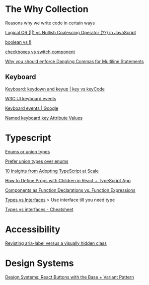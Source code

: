 # The Why Collection
Reasons why we write code in certain ways

[Logical OR (||) vs Nullish Coalescing Operator (??) in JavaScript](https://dev.to/hereisnaman/logical-or-vs-nullish-coalescing-operator-in-javascript-3851)

[boolean vs !!](https://www.samanthaming.com/tidbits/19-2-ways-to-convert-to-boolean/)

[checkboxes vs switch component](https://uxplanet.org/checkbox-vs-toggle-switch-7fc6e83f10b8)

[Why you should enforce Dangling Commas for Multiline Statements](https://medium.com/@nikgraf/why-you-should-enforce-dangling-commas-for-multiline-statements-d034c98e36f8)

## Keyboard
[Keyboard: keydown and keyup | key vs keyCode](https://javascript.info/keyboard-events)

[W3C UI keyboard events](https://w3c.github.io/uievents/#event-type-keydown)

[Keyboard events | Google](https://developers.google.com/web/updates/2016/04/keyboardevent-keys-codes)

[Named keyboard key Attribute Values](https://www.w3.org/TR/uievents-key/#named-key-attribute-values)

# Typescript

[Enums or union types](https://blog.bam.tech/developer-news/should-you-use-enums-or-union-types-in-typescript)

[Prefer union types over enums](https://fettblog.eu/tidy-typescript-avoid-enums/)

[10 Insights from Adopting TypeScript at Scale](https://www.techatbloomberg.com/blog/10-insights-adopting-typescript-at-scale/)

[How to Define Props with Children in React + TypeScript App](https://www.newline.co/@bespoyasov/how-to-define-props-with-children-in-react-typescript-app--56bd18be)

[Components as Function Declarations vs. Function Expressions](https://blog.echobind.com/react-with-typescript-components-as-function-declarations-vs-function-expressions-e433ac8d6938)

[Types vs Interfaces](https://www.typescriptlang.org/docs/handbook/2/everyday-types.html#differences-between-type-aliases-and-interfaces) > Use interface till you need type

[Types vs interfaces - Cheatsheet](https://github.com/typescript-cheatsheets/react#types-or-interfaces)

# Accessibility

[Revisting aria-label versus a visually hidden class](https://gomakethings.com/revisting-aria-label-versus-a-visually-hidden-class/)


# Design Systems

[Design Systems: React Buttons with the Base + Variant Pattern](https://blog.bitsrc.io/design-systems-react-buttons-with-the-base-variant-pattern-c56a3b394aaf)

